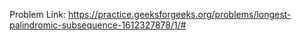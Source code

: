 Problem Link: https://practice.geeksforgeeks.org/problems/longest-palindromic-subsequence-1612327878/1/#
